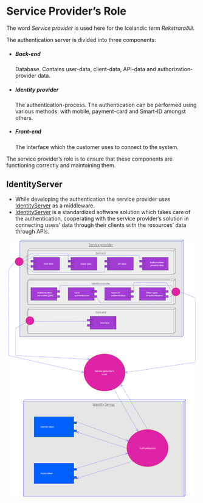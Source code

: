 # Service Provider’s Role

The word _Service provider_ is used here for the Icelandic term _Rekstraraðili_.

The authentication server is divided into three components:

- ##### Back-end
  Database. Contains user-data, client-data, API-data and authorization-provider data.
- ##### Identity provider
  The authentication-process. The authentication can be performed using various methods: with mobile, payment-card and Smart-ID amongst others.
- ##### Front-end
  The interface which the customer uses to connect to the system.

The service provider’s role is to ensure that these components are functioning correctly and maintaining them.

## IdentityServer

- While developing the authentication the service provider uses [IdentityServer](https://identityserver4.readthedocs.io/en/latest/) as a middleware.
- [IdentityServer](https://identityserver4.readthedocs.io/en/latest/) is a standardized software solution which takes care of the authentication, cooperating with the service provider’s solution in connecting users’ data through their clients with the resources’ data through APIs.

![service-provider-role](assets/service-provider-role.png)
